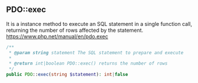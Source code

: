 ## PDO::exec

It is a instance method to execute an SQL statement in a single function call, returning the number of rows affected by the statement.  
<https://www.php.net/manual/en/pdo.exec>

```php
/**
 * @param string statement The SQL statement to prepare and execute
 * 
 * @return int|boolean PDO::exec() returns the number of rows
 */
public PDO::exec(string $statement): int|false
```

